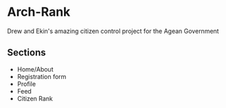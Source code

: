 # Arch-Rank
Drew and Ekin's amazing citizen control project for the Agean Government

## Sections
- Home/About
- Registration form
- Profile
- Feed
- Citizen Rank

